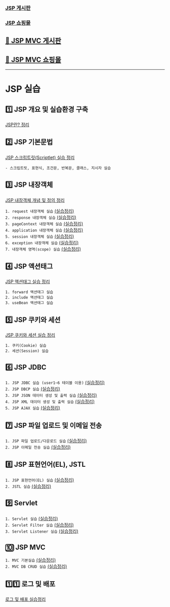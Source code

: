 ### [JSP 게시판](https://github.com/oink24/JSP/tree/main/Jboard)  
### [JSP 쇼핑몰](https://github.com/oink24/JSP/tree/main/Farmstory)
## [📌 JSP MVC 게시판](https://github.com/oink24/JSP/tree/main/Jboard2)
## [🛒 JSP MVC 쇼핑몰](https://github.com/oink24/JSP/tree/main/Farmstory2)
<hr>

# JSP 실습

## 1️⃣ JSP 개요 및 실습환경 구축
[JSP란? 정리](https://oink24.tistory.com/153)

## 2️⃣ JSP 기본문법
[JSP 스크립트릿(Scriptlet) 실습 정리](https://oink24.tistory.com/157)

    - 스크립트릿, 표현식, 조건문, 반복문, 클래스, 지시자 실습

## 3️⃣ JSP 내장객체
[JSP 내장객체 개념 및 정의 정리](https://oink24.tistory.com/158)

`1. request 내장객체 실습`  [(실습정리)](https://oink24.tistory.com/159)  
`2. response 내장객체 실습` [(실습정리)](https://oink24.tistory.com/160)  
`3. pageContext 내장객체 실습` [(실습정리)](https://oink24.tistory.com/161)  
`4. application 내장객체 실습` [(실습정리)](https://oink24.tistory.com/162)  
`5. session 내장객체 실습` [(실습정리)](https://oink24.tistory.com/165)  
`6. exception 내장객체 실습` [(실습정리)](https://oink24.tistory.com/166)  
`7. 내장객체 영역(scope) 실습` [(실습정리)](https://oink24.tistory.com/167)  

## 4️⃣ JSP 액션태그
[JSP 액션태그 실습 정리](https://oink24.tistory.com/169)

`1. forward 액션태그 실습`  
`2. include 액션태그 실습`  
`3. useBean 액션태그 실습`

## 5️⃣ JSP 쿠키와 세션
[JSP 쿠키와 세션 실습 정리](https://oink24.tistory.com/170)

`1. 쿠키(Cookie) 실습`  
`2. 세션(Session) 실습`

## 6️⃣ JSP JDBC
`1. JSP JDBC 실습 (user1~6 테이블 이용)` [(실습정리)](https://oink24.tistory.com/176)  
`2. JSP DBCP 실습` [(실습정리)](https://oink24.tistory.com/181)  
`3. JSP JSON 데이터 생성 및 출력 실습` [(실습정리)](https://oink24.tistory.com/182)  
`4. JSP XML 데이터 생성 및 출력 실습` [(실습정리)](https://oink24.tistory.com/183)  
`5. JSP AJAX 실습` [(실습정리)](https://oink24.tistory.com/184)  

## 7️⃣ JSP 파일 업로드 및 이메일 전송
`1. JSP 파일 업로드/다운로드 실습` [(실습정리)](https://oink24.tistory.com/245)  
`2. JSP 이메일 전송 실습` [(실습정리)](https://oink24.tistory.com/246)

## 8️⃣ JSP 표현언어(EL), JSTL
`1. JSP 표현언어(EL) 실습` [(실습정리)](https://oink24.tistory.com/247)  
`2. JSTL 실습` [(실습정리)](https://oink24.tistory.com/248)

## 9️⃣ Servlet
`1. Servlet 실습` [(실습정리)](https://oink24.tistory.com/249)  
`2. Servlet Filter 실습` [(실습정리)](https://oink24.tistory.com/250)  
`3. Servlet Listener 실습` [(실습정리)](https://oink24.tistory.com/251)

## 🔟 JSP MVC
`1. MVC 기본실습` [(실습정리)](https://oink24.tistory.com/252)  
`2. MVC DB CRUD 실습` [(실습정리)](https://oink24.tistory.com/254)  

## 1️⃣1️⃣ 로그 및 배포
[로그 및 배포 실습정리](https://oink24.tistory.com/255)



